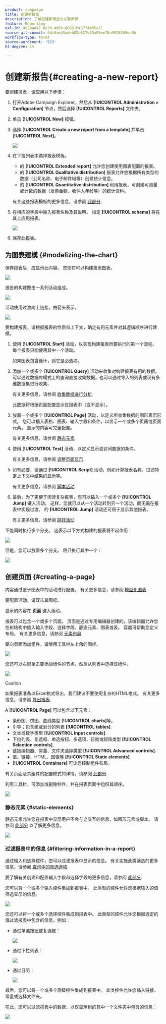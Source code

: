 ```yaml
---
product: campaign
title: 创建新报告
description: 了解创建新报告的关键步骤
feature: Reporting
exl-id: 4c2aad47-0e2d-4d0b-8898-b437f4a05e11
source-git-commit: 6dc6aeb5adeb82d527b39a05ee70a9926205ea0b
workflow-type: tm+mt
source-wordcount: '923'
ht-degree: 1%

---
```


# 创建新报告{#creating-a-new-report}



要创建报表，请应用以下步骤：

1. 打开Adobe Campaign Explorer，然后从 **[!UICONTROL Administration > Configuration]** 节点，然后选择 **[!UICONTROL Reports]** 文件夹。
1. 单击 **[!UICONTROL New]** 按钮。
1. 选择 **[!UICONTROL Create a new report from a template]** 并单击 **[!UICONTROL Next]**。

   ![](assets/s_ncs_advuser_report_wizard_new_01.png)

1. 在下拉列表中选择报表模板。

   * 的 **[!UICONTROL Extended report]** 允许您创建使用图表配置的报表。
   * 的 **[!UICONTROL Qualitative distribution]** 报表允许您根据所有类型的数据（公司名称、电子邮件域等）创建统计信息。
   * 的 **[!UICONTROL Quantitative distribution]** 利用报表，可创建可测量或计数的数据（发票金额、收件人年龄等）的统计资料。

   有关这些报表模板的更多信息，请参阅 [此部分](../../reporting/using/about-descriptive-analysis.md).

1. 在相应的字段中输入报表名称及其说明。 指定 **[!UICONTROL schema]** 将在其上应用报表。

   ![](assets/s_ncs_advuser_report_wizard_020.png)

1. 保存此报表。

## 为图表建模 {#modelizing-the-chart}

保存报表后，应显示此内容。 您现在可以构建报表图表。

![](assets/s_ncs_user_report_wizard_021.png)

报告的构建图由一系列活动组成。

![](assets/s_ncs_advuser_report_wizard_031.png)

活动使用过渡向上链接，由箭头表示。

![](assets/s_ncs_advuser_report_wizard_032.png)

要构建报表，请根据报表的性质和上下文，确定有用元素并对其逻辑顺序进行建模。

1. 使用 **[!UICONTROL Start]** 活动，以实现构建报表所要执行的第一个流程。 每个报表只能使用其中一个活动。

   如果图表包含循环，则它是必选项。

1. 添加一个或多个 **[!UICONTROL Query]** 活动来收集对构建报表有用的数据。 可以通过数据库模式上的查询直接收集数据，也可以通过导入的列表或现有多维数据集进行收集。

   有关更多信息，请参阅 [收集数据进行分析](../../reporting/using/collecting-data-to-analyze.md).

   此数据将根据页面配置显示在报表中（或不显示）。

1. 放置一个或多个 **[!UICONTROL Page]** 活动，以定义所收集数据的图形表示形式。 您可以插入表格、图表、输入字段和条件，以显示一个或多个页面或页面元素。 显示的内容可完全配置。

   有关更多信息，请参阅 [静态元素](#static-elements).

1. 使用 **[!UICONTROL Test]** 活动，以定义显示或访问数据的条件。

   有关更多信息，请参阅 [调整页面显示](../../reporting/using/defining-a-conditional-content.md#conditioning-page-display).

1. 如有必要，请通过 **[!UICONTROL Script]** 活动，例如计算报表名称、过滤特定上下文中结果的显示等。

   有关更多信息，请参阅 [脚本活动](../../reporting/using/advanced-functionalities.md#script-activity).

1. 最后，为了更便于阅读复杂报表，您可以插入一个或多个 **[!UICONTROL Jump]** 键入活动。 这样，您就可以从一个活动转到另一个活动，而无需在报表中实现过渡。 的 **[!UICONTROL Jump]** 活动还可用于显示其他报表。

   有关更多信息，请参阅 [跳转活动](../../reporting/using/advanced-functionalities.md#jump-activity).

不能同时执行多个分支。 这表示以下方式构建的报表将不起作用：

![](assets/reporting_graph_sample_ko.png)

但是，您可以放置多个分支。 将只执行其中一个：

![](assets/reporting_graph_sample_ok.png)

## 创建页面 {#creating-a-page}

内容通过置于图表中的活动进行配置。 有关更多信息，请参阅 [模型化图表](#modelizing-the-chart).

要配置活动，请双击其图标。

显示的内容在 **页面** 键入活动。

报表可以包含一个或多个页面。 页面是通过专用编辑器创建的，该编辑器允许您在树结构中插入输入字段、选择字段、静态元素、图表或表。 容器可帮助您定义布局。 有关更多信息，请参阅 [元素布局](../../reporting/using/element-layout.md).

要向页面添加组件，请使用工具栏左上角的图标。

![](assets/reporting_add_component_in_page.png)

您还可以右键单击要添加组件的节点，然后从列表中选择该组件。

![](assets/s_ncs_advuser_report_wizard_09.png)

>[!CAUTION]
>
>如果报表准备以Excel格式导出，我们建议不要使用复杂的HTML格式。 有关更多信息，请参阅 [导出报表](../../reporting/using/actions-on-reports.md#exporting-a-report).

A **[!UICONTROL Page]** 可以包含以下元素：

* 条形图、饼图、曲线类型 **[!UICONTROL charts]**&#x200B;等。
* 引导；包含组或划分的列表 **[!UICONTROL tables]**.
* 文本或数字类型 **[!UICONTROL Input controls]**.
* 下拉列表、复选框、单选按钮、多选项、日期或矩阵类型 **[!UICONTROL Selection controls]**.
* 链接编辑器、常量、文件夹选择类型 **[!UICONTROL Advanced controls]**.
* 值、链接、HTML、图像等 **[!UICONTROL Static elements]**.
* **[!UICONTROL Containers]** 可让您控制组件布局。

有关页面及其组件的配置模式的详情，请参阅 [此部分](../../web/using/about-web-forms.md).

利用工具栏，可添加或删除控件，并在报表页面中组织其顺序。

![](assets/s_ncs_advuser_report_wizard_08.png)

### 静态元素 {#static-elements}

静态元素允许您在报表中显示用户不会与之交互的信息，如图形元素或脚本。 请参阅 [此部分](../../web/using/static-elements-in-a-web-form.md#inserting-html-content) 以了解更多信息。

![](assets/s_advuser_report_page_activity_03.png)

### 过滤报表中的信息 {#filtering-information-in-a-report}

通过输入和选择控件，您可以过滤报表中显示的信息。 有关实施此类筛选的更多信息，请参阅 [查询中的筛选选项](../../reporting/using/collecting-data-to-analyze.md#filtering-options-in-the-queries).

要了解有关创建和配置输入字段和选择字段的更多信息，请参阅 [此部分](../../web/using/about-web-forms.md).

您可以将一个或多个输入控件集成到报表中。 此类型的控件允许您根据输入的值筛选显示的信息。

![](assets/reporting_control_text.png)

您还可以将一个或多个选择控件集成到报表中。 此类型的控件允许您根据选定的值过滤报表中包含的信息，例如：

* 通过单选按钮或复选框：

   ![](assets/reporting_radio_buttons.png)

* 通过下拉列表：

   ![](assets/reporting_control_list.png)

* 通过日历：

   ![](assets/reporting_control_date.png)

最后，您可以将一个或多个高级控件集成到报表中。 此类控件允许您插入链接、常量或选择文件夹。

在此，您可以过滤报表中的数据，以仅显示树的其中一个文件夹中包含的信息：

![](assets/reporting_control_folder.png)
